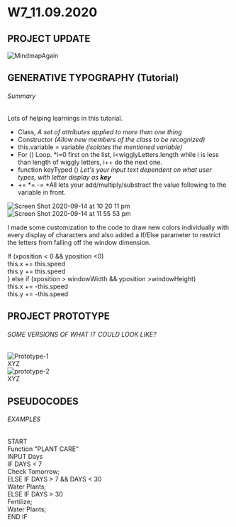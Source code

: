 # W7_11.09.2020

## PROJECT UPDATE
![MindmapAgain](https://user-images.githubusercontent.com/68724434/93020497-c6a04500-f620-11ea-8a37-41eb88f20f61.png)

## GENERATIVE TYPOGRAPHY (Tutorial)

###### Summary

Lots of helping learnings in this tutorial. </br>
* Class, *A set of attributes applied to more than one thing*
* Constructor *(Allow new members of the class to be recognized)*
* this.variable = variable *(isolates the mentioned variable)*
* For () Loop. *i=0 first on the list, i<wigglyLetters.length while i is less than length of wiggly letters, i++ do the next one.
* function keyTyped () *Let's your input text dependent on what user types, with letter display as **key***
* += *= -= *All lets your add/multiply/substract the value following to the variable in front.

![Screen Shot 2020-09-14 at 10 20 11 pm](https://user-images.githubusercontent.com/68724434/93153948-c6e63080-f745-11ea-9b94-5a5cb65a3109.png)</br>
![Screen Shot 2020-09-14 at 11 55 53 pm](https://user-images.githubusercontent.com/68724434/93153966-d2d1f280-f745-11ea-84ad-3d38f4f366f6.png)

I made some customization to the code to draw new colors individually with every display of characters and also added a If/Else parameter to restrict the letters from falling off the window dimension.

If (xposition < 0 && yposition <0)</br>
  this.x += this.speed</br>
  this.y += this.speed</br>
} else if (xposition > windowWidth && yposition >windowHeight)</br>
  this.x += -this.speed</br>
  this.y += -this.speed</br>


## PROJECT PROTOTYPE
###### SOME VERSIONS OF WHAT IT COULD LOOK LIKE?
![Prototype-1](https://user-images.githubusercontent.com/68724434/93170351-759c6800-f76a-11ea-81af-bd13054d08c3.gif)</br>
XYZ</br>
![prototype-2](https://user-images.githubusercontent.com/68724434/93170357-78975880-f76a-11ea-8a83-f149d550c767.gif)</br>
XYZ</br>


## PSEUDOCODES
###### EXAMPLES

START</br>
Function "PLANT CARE"</br>
INPUT Days</br>
IF DAYS < 7</br>
  Check Tomorrow;</br>
ELSE IF DAYS > 7 && DAYS < 30</br>
  Water Plants;</br>
ELSE IF DAYS > 30</br>
  Fertilize;</br>
  Water Plants;</br>
END IF</br>





